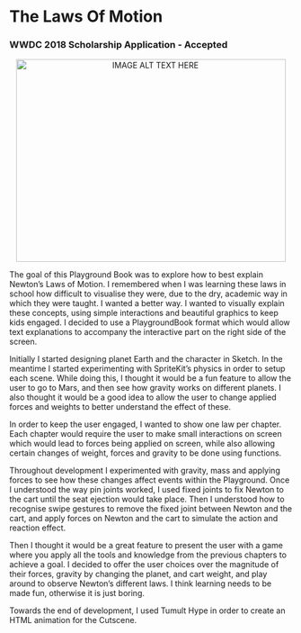 # The Laws Of Motion
### WWDC 2018 Scholarship Application - Accepted
<p align="center">
<a href="http://www.youtube.com/watch?feature=player_embedded&v=4G3siD9TVz0
" target="_blank"><img src="http://img.youtube.com/vi/4G3siD9TVz0/hqdefault.jpg" 
alt="IMAGE ALT TEXT HERE" width="480" height="360" border="0" /></a>
 </p>

The goal of this Playground Book was to explore how to best explain Newton’s Laws of Motion. I remembered when I was learning these laws in school how difficult to visualise they were, due to the dry, academic way in which they were taught. I wanted a better way. I wanted to visually explain these concepts, using simple interactions and beautiful graphics to keep kids engaged. I decided to use a PlaygroundBook format which would allow text explanations to accompany the interactive part on the right side of the screen.

Initially I started designing planet Earth and the character in Sketch. In the meantime I started experimenting with SpriteKit’s physics in order to setup each scene. While doing this, I thought it would be a fun feature to allow the user to go to Mars, and then see how gravity works on different planets. I also thought it would be a good idea to allow the user to change applied forces and weights to better understand the effect of these.

In order to keep the user engaged, I wanted to show one law per chapter. Each chapter would require the user to make small interactions on screen which would lead to forces being applied on screen, while also allowing certain changes of weight, forces and gravity to be done using functions.

Throughout development I experimented with gravity, mass and applying forces to see how these changes affect events within the Playground. Once I understood the way pin joints worked, I used fixed joints to fix Newton to the cart until the seat ejection would take place. Then I understood how to recognise swipe gestures to remove the fixed joint between Newton and the cart, and apply forces on Newton and the cart to simulate the action and reaction effect.

Then I thought it would be a great feature to present the user with a game where you apply all the tools and knowledge from the previous chapters to achieve a goal. I decided to offer the user choices over the magnitude of their forces, gravity by changing the planet, and cart weight, and play around to observe Newton’s different laws. I think learning needs to be made fun, otherwise it is just boring.

Towards the end of development, I used Tumult Hype in order to create an HTML animation for the Cutscene.
